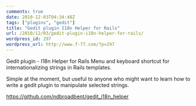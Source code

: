 ```yaml
---
comments: true
date: 2010-12-03T04:34:48Z
tags: ["plugins", "gedit"]
title: "Gedit plugin I18n Helper for Rails"
url: /2010/12/03/gedit-plugin-i18n-helper-for-rails/
wordpress_id: 297
wordpress_url: http://www.f-77.com/?p=297
---
```


Gedit plugin - I18n Helper for Rails
Menu and keyboard shortcut for internationalizing strings in Rails templates.

Simple at the moment, but useful to anyone who might want to learn how to write a gedit plugin to manipulate selected strings.

<a href="https://github.com/ndbroadbent/gedit_i18n_helper">https://github.com/ndbroadbent/gedit_i18n_helper</a>
